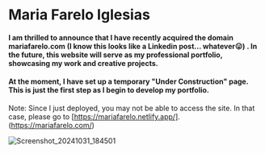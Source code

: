# Maria Farelo Iglesias

#### I am thrilled to announce that I have recently acquired the domain mariafarelo.com (I know this looks like a Linkedin post... whatever😛) . In the future, this website will serve as my professional portfolio, showcasing my work and creative projects.

#### At the moment, I have set up a temporary "Under Construction" page. This is just the first step as I begin to develop my portfolio.

Note: Since I just deployed, you may not be able to access the site. In that case, please go to [https://mariafarelo.netlify.app/].
(https://mariafarelo.com/)

![Screenshot_20241031_184501](https://github.com/user-attachments/assets/9031f623-97ac-4fa5-8d19-3d8338a0a81d)

